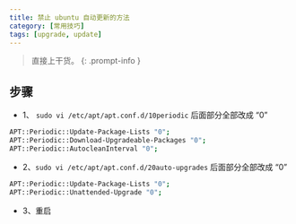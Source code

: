 ```yaml
---
title: 禁止 ubuntu 自动更新的方法
category: [常用技巧]
tags: [upgrade, update]
---
```


> 直接上干货。
{: .prompt-info }

## 步骤

+ 1、 `sudo vi /etc/apt/apt.conf.d/10periodic`
后面部分全部改成 “0”

```bash
APT::Periodic::Update-Package-Lists "0";
APT::Periodic::Download-Upgradeable-Packages "0";
APT::Periodic::AutocleanInterval "0";
```

+ 2、`sudo vi /etc/apt/apt.conf.d/20auto-upgrades`
后面部分全部改成 “0”

```bash
APT::Periodic::Update-Package-Lists "0";
APT::Periodic::Unattended-Upgrade "0";
```

+ 3、重启
